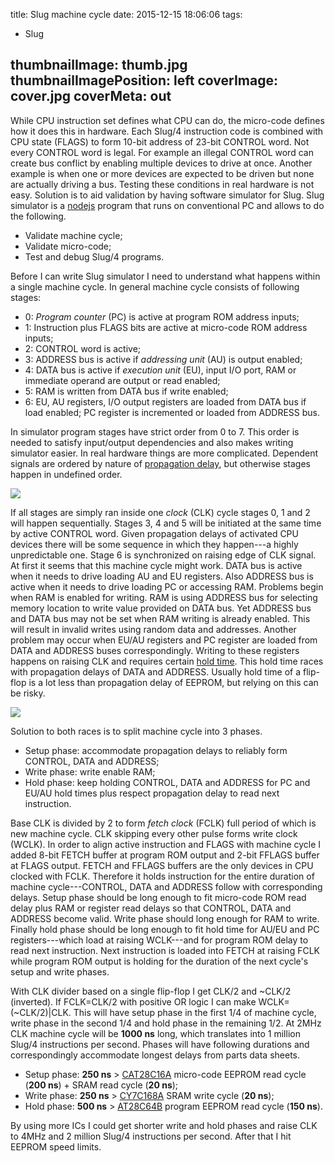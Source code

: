 title: Slug machine cycle
date: 2015-12-15 18:06:06
tags:
- Slug

thumbnailImage: thumb.jpg
thumbnailImagePosition: left
coverImage: cover.jpg
coverMeta: out
---
While CPU instruction set defines what CPU can do, the micro-code defines how it does this in hardware. Each Slug/4 instruction code is combined with CPU state (FLAGS) to form 10-bit address of 23-bit CONTROL word. Not every CONTROL word is legal. For example an illegal CONTROL word can create bus conflict by enabling multiple devices to drive at once. Another example is when one or more devices are expected to be driven but none are actually driving a bus. Testing these conditions in real hardware is not easy. Solution is to aid validation by having software simulator for Slug. Slug simulator is a [nodejs](https://nodejs.org) program that runs on conventional PC and allows to do the following.

* Validate machine cycle;
* Validate micro-code;
* Test and debug Slug/4 programs.

<!-- more -->
Before I can write Slug simulator I need to understand what happens within a single machine cycle. In general machine cycle consists of following stages:

* 0: _Program counter_ (PC) is active at program ROM address inputs;
* 1: Instruction plus FLAGS bits are active at micro-code ROM address inputs;
* 2: CONTROL word is active;
* 3: ADDRESS bus is active if _addressing unit_ (AU) is output enabled;
* 4: DATA bus is active if _execution unit_ (EU), input I/O port, RAM or immediate operand are output or read enabled;
* 5: RAM is written from DATA bus if write enabled;
* 6: EU, AU registers, I/O output registers are loaded from DATA bus if load enabled; PC register is incremented or loaded from ADDRESS bus.

In simulator program stages have strict order from 0 to 7. This order is needed to satisfy input/output dependencies and also makes writing simulator easier. In real hardware things are more complicated. Dependent signals are ordered by nature of [propagation delay](https://en.wikipedia.org/wiki/Propagation_delay#Electronics), but otherwise stages happen in undefined order.

![](naive_cycle.png)

If all stages are simply ran inside one _clock_ (CLK) cycle stages 0, 1 and 2 will happen sequentially. Stages 3, 4 and 5 will be initiated at the same time by active CONTROL word. Given propagation delays of activated CPU devices there will be some sequence in which they happen---a highly unpredictable one. Stage 6 is synchronized on raising edge of CLK signal. At first it seems that this machine cycle might work. DATA bus is active when it needs to drive loading AU and EU registers. Also ADDRESS bus is active when it needs to drive loading PC or accessing RAM. Problems begin when RAM is enabled for writing. RAM is using ADDRESS bus for selecting memory location to write value provided on DATA bus. Yet ADDRESS bus and DATA bus may not be set when RAM writing is already enabled. This will result in invalid writes using random data and addresses. Another problem may occur when EU/AU registers and PC register are loaded from DATA and ADDRESS buses correspondingly. Writing to these registers happens on raising CLK and requires certain [hold time](https://en.wikipedia.org/wiki/Hold_time). This hold time races with propagation delays of DATA and ADDRESS. Usually hold time of a flip-flop is a lot less than propagation delay of EEPROM, but relying on this can be risky.

![](real_cycle.png)

Solution to both races is to split machine cycle into 3 phases.

* Setup phase: accommodate propagation delays to reliably form CONTROL, DATA and ADDRESS;
* Write phase: write enable RAM;
* Hold phase: keep holding CONTROL, DATA and ADDRESS for PC and EU/AU hold times plus respect propagation delay to read next instruction.

Base CLK is divided by 2 to form _fetch clock_ (FCLK) full period of which is new machine cycle. CLK skipping every other pulse forms write clock (WCLK). In order to align active instruction and FLAGS with machine cycle I added 8-bit FETCH buffer at program ROM output and 2-bit FFLAGS buffer at FLAGS output. FETCH and FFLAGS buffers are the only devices in CPU clocked with FCLK. Therefore it holds instruction for the entire duration of machine cycle---CONTROL, DATA and ADDRESS follow with corresponding delays. Setup phase should be long enough to fit micro-code ROM read delay plus RAM or register read delays so that CONTROL, DATA and ADDRESS become valid. Write phase should long enough for RAM to write. Finally hold phase should be long enough to fit hold time for AU/EU and PC registers---which load at raising WCLK---and for program ROM delay to read next instruction. Next instruction is loaded into FETCH at raising FCLK while program ROM output is holding for the duration of the next cycle's setup and write phases.

With CLK divider based on a single flip-flop I get CLK/2 and ~CLK/2 (inverted). If FCLK=CLK/2 with positive OR logic I can make WCLK=(~CLK/2)|CLK. This will have setup phase in the first 1/4 of machine cycle, write phase in the second 1/4 and hold phase in the remaining 1/2. At 2MHz CLK machine cycle will be **1000 ns** long, which translates into 1 million Slug/4 instructions per second. Phases will have following durations and correspondingly accommodate longest delays from parts data sheets.

* Setup phase: **250 ns** > [CAT28C16A](https://www.jameco.com/Jameco/Products/ProdDS/74691.pdf) micro-code EEPROM read cycle (**200 ns**) + SRAM read cycle (**20 ns**);
* Write phase: **250 ns** > [CY7C168A](http://www.cypress.com/file/103106/download) SRAM write cycle (**20 ns**);
* Hold phase: **500 ns** > [AT28C64B](http://www.atmel.com/Images/doc0270.pdf) program EEPROM read cycle (**150 ns**).

By using more ICs I could get shorter write and hold phases and raise CLK to 4MHz and 2 million Slug/4 instructions per second. After that I hit EEPROM speed limits. 

